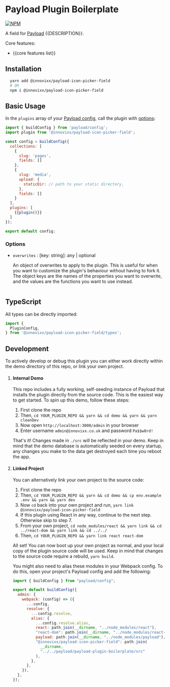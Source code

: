 # Payload Plugin Boilerplate

[![NPM](https://img.shields.io/npm/v/@innovixx/payload-icon-picker-field)](https://www.npmjs.com/package/@innovixx/payload-icon-picker-field)

A field for [Payload](https://github.com/payloadcms/payload) {{DESCRIPTION}}.

Core features:

  - {{core features list}}

## Installation

```bash
  yarn add @innovixx/payload-icon-picker-field
  # OR
  npm i @innovixx/payload-icon-picker-field
```

## Basic Usage

In the `plugins` array of your [Payload config](https://payloadcms.com/docs/configuration/overview), call the plugin with [options](#options):

```js
import { buildConfig } from 'payload/config';
import plugin from '@innovixx/payload-icon-picker-field';

const config = buildConfig({
  collections: [
    {
      slug: 'pages',
      fields: []
    },
    {
      slug: 'media',
      upload: {
        staticDir: // path to your static directory,
      },
      fields: []
    }
  ],
  plugins: [
    {{plugin()}}
  ]
});

export default config;
```

### Options

- `overwrites` : [key: string]: any | optional

  An object of overwrites to apply to the plugin. This is useful for when you want to customize the plugin's behaviour without having to fork it. The object keys are the names of the properties you want to overwrite, and the values are the functions you want to use instead.

  ```js

  ```

## TypeScript

All types can be directly imported:

```js
import {
  PluginConfig,
} from '@innovixx/payload-icon-picker-field/types';
```

## Development

To actively develop or debug this plugin you can either work directly within the demo directory of this repo, or link your own project.

1. #### Internal Demo

   This repo includes a fully working, self-seeding instance of Payload that installs the plugin directly from the source code. This is the easiest way to get started. To spin up this demo, follow these steps:

   1. First clone the repo
   1. Then, `cd YOUR_PLUGIN_REPO && yarn && cd demo && yarn && yarn cleanDev`
   1. Now open `http://localhost:3000/admin` in your browser
   1. Enter username `admin@innovixx.co.uk` and password `Pa$$w0rd!`

   That's it! Changes made in `./src` will be reflected in your demo. Keep in mind that the demo database is automatically seeded on every startup, any changes you make to the data get destroyed each time you reboot the app.

1. #### Linked Project

   You can alternatively link your own project to the source code:

   1. First clone the repo
   1. Then, `cd YOUR_PLUGIN_REPO && yarn && cd demo && cp env.example .env && yarn && yarn dev`
   1. Now `cd` back into your own project and run, `yarn link @innovixx/payload-icon-picker-field`
   1. If this plugin using React in any way, continue to the next step. Otherwise skip to step 7.
   1. From your own project, `cd node_modules/react && yarn link && cd ../react-dom && yarn link && cd ../../`
   1. Then, `cd YOUR_PLUGIN_REPO && yarn link react react-dom`

   All set! You can now boot up your own project as normal, and your local copy of the plugin source code will be used. Keep in mind that changes to the source code require a rebuild, `yarn build`.

   You might also need to alias these modules in your Webpack config. To do this, open your project's Payload config and add the following:

   ```js
   import { buildConfig } from "payload/config";

   export default buildConfig({
     admin: {
       webpack: (config) => ({
         ...config,
         resolve: {
           ...config.resolve,
           alias: {
             ...config.resolve.alias,
             react: path.join(__dirname, "../node_modules/react"),
             "react-dom": path.join(__dirname, "../node_modules/react-dom"),
             payload: path.join(__dirname, "../node_modules/payload"),
             "@innovixx/payload-icon-picker-field": path.join(
               __dirname,
               "../../payload/payload-plugin-boilerplate/src"
             ),
           },
         },
       }),
     },
   });
   ```